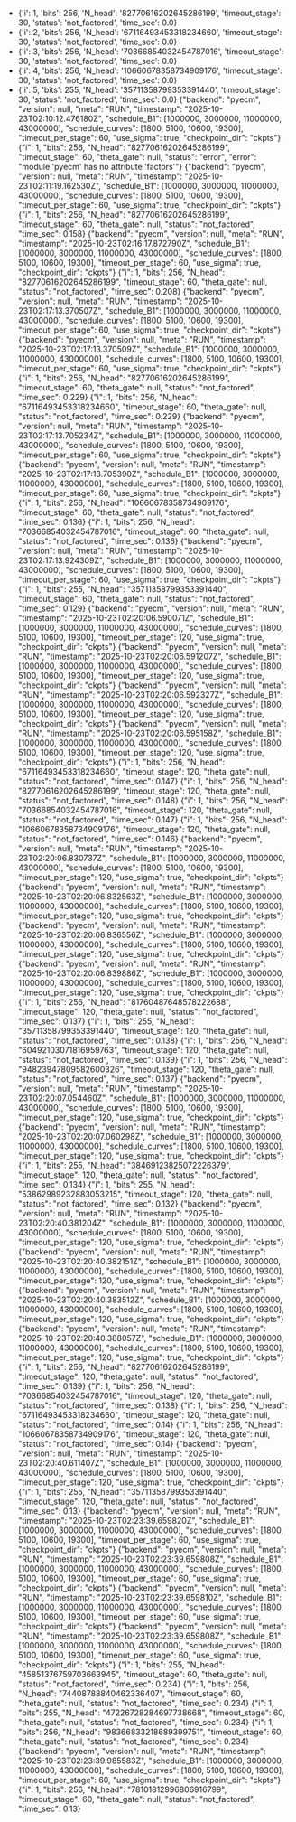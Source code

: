 - {'i': 1, 'bits': 256, 'N_head': '82770616202645286199', 'timeout_stage': 30, 'status': 'not_factored', 'time_sec': 0.0}
- {'i': 2, 'bits': 256, 'N_head': '67116493453318234660', 'timeout_stage': 30, 'status': 'not_factored', 'time_sec': 0.0}
- {'i': 3, 'bits': 256, 'N_head': '70366854032454787016', 'timeout_stage': 30, 'status': 'not_factored', 'time_sec': 0.0}
- {'i': 4, 'bits': 256, 'N_head': '10660678358734909176', 'timeout_stage': 30, 'status': 'not_factored', 'time_sec': 0.0}
- {'i': 5, 'bits': 255, 'N_head': '35711358799353391440', 'timeout_stage': 30, 'status': 'not_factored', 'time_sec': 0.0}
{"backend": "pyecm", "version": null, "meta": "RUN", "timestamp": "2025-10-23T02:10:12.476180Z", "schedule_B1": [1000000, 3000000, 11000000, 43000000], "schedule_curves": [1800, 5100, 10600, 19300], "timeout_per_stage": 60, "use_sigma": true, "checkpoint_dir": "ckpts"}
{"i": 1, "bits": 256, "N_head": "82770616202645286199", "timeout_stage": 60, "theta_gate": null, "status": "error", "error": "module 'pyecm' has no attribute 'factors'"}
{"backend": "pyecm", "version": null, "meta": "RUN", "timestamp": "2025-10-23T02:11:19.162530Z", "schedule_B1": [1000000, 3000000, 11000000, 43000000], "schedule_curves": [1800, 5100, 10600, 19300], "timeout_per_stage": 60, "use_sigma": true, "checkpoint_dir": "ckpts"}
{"i": 1, "bits": 256, "N_head": "82770616202645286199", "timeout_stage": 60, "theta_gate": null, "status": "not_factored", "time_sec": 0.158}
{"backend": "pyecm", "version": null, "meta": "RUN", "timestamp": "2025-10-23T02:16:17.872790Z", "schedule_B1": [1000000, 3000000, 11000000, 43000000], "schedule_curves": [1800, 5100, 10600, 19300], "timeout_per_stage": 60, "use_sigma": true, "checkpoint_dir": "ckpts"}
{"i": 1, "bits": 256, "N_head": "82770616202645286199", "timeout_stage": 60, "theta_gate": null, "status": "not_factored", "time_sec": 0.208}
{"backend": "pyecm", "version": null, "meta": "RUN", "timestamp": "2025-10-23T02:17:13.370507Z", "schedule_B1": [1000000, 3000000, 11000000, 43000000], "schedule_curves": [1800, 5100, 10600, 19300], "timeout_per_stage": 60, "use_sigma": true, "checkpoint_dir": "ckpts"}
{"backend": "pyecm", "version": null, "meta": "RUN", "timestamp": "2025-10-23T02:17:13.370509Z", "schedule_B1": [1000000, 3000000, 11000000, 43000000], "schedule_curves": [1800, 5100, 10600, 19300], "timeout_per_stage": 60, "use_sigma": true, "checkpoint_dir": "ckpts"}
{"i": 1, "bits": 256, "N_head": "82770616202645286199", "timeout_stage": 60, "theta_gate": null, "status": "not_factored", "time_sec": 0.229}
{"i": 1, "bits": 256, "N_head": "67116493453318234660", "timeout_stage": 60, "theta_gate": null, "status": "not_factored", "time_sec": 0.229}
{"backend": "pyecm", "version": null, "meta": "RUN", "timestamp": "2025-10-23T02:17:13.705234Z", "schedule_B1": [1000000, 3000000, 11000000, 43000000], "schedule_curves": [1800, 5100, 10600, 19300], "timeout_per_stage": 60, "use_sigma": true, "checkpoint_dir": "ckpts"}
{"backend": "pyecm", "version": null, "meta": "RUN", "timestamp": "2025-10-23T02:17:13.705390Z", "schedule_B1": [1000000, 3000000, 11000000, 43000000], "schedule_curves": [1800, 5100, 10600, 19300], "timeout_per_stage": 60, "use_sigma": true, "checkpoint_dir": "ckpts"}
{"i": 1, "bits": 256, "N_head": "10660678358734909176", "timeout_stage": 60, "theta_gate": null, "status": "not_factored", "time_sec": 0.136}
{"i": 1, "bits": 256, "N_head": "70366854032454787016", "timeout_stage": 60, "theta_gate": null, "status": "not_factored", "time_sec": 0.136}
{"backend": "pyecm", "version": null, "meta": "RUN", "timestamp": "2025-10-23T02:17:13.924309Z", "schedule_B1": [1000000, 3000000, 11000000, 43000000], "schedule_curves": [1800, 5100, 10600, 19300], "timeout_per_stage": 60, "use_sigma": true, "checkpoint_dir": "ckpts"}
{"i": 1, "bits": 255, "N_head": "35711358799353391440", "timeout_stage": 60, "theta_gate": null, "status": "not_factored", "time_sec": 0.129}
{"backend": "pyecm", "version": null, "meta": "RUN", "timestamp": "2025-10-23T02:20:06.590071Z", "schedule_B1": [1000000, 3000000, 11000000, 43000000], "schedule_curves": [1800, 5100, 10600, 19300], "timeout_per_stage": 120, "use_sigma": true, "checkpoint_dir": "ckpts"}
{"backend": "pyecm", "version": null, "meta": "RUN", "timestamp": "2025-10-23T02:20:06.591207Z", "schedule_B1": [1000000, 3000000, 11000000, 43000000], "schedule_curves": [1800, 5100, 10600, 19300], "timeout_per_stage": 120, "use_sigma": true, "checkpoint_dir": "ckpts"}
{"backend": "pyecm", "version": null, "meta": "RUN", "timestamp": "2025-10-23T02:20:06.592327Z", "schedule_B1": [1000000, 3000000, 11000000, 43000000], "schedule_curves": [1800, 5100, 10600, 19300], "timeout_per_stage": 120, "use_sigma": true, "checkpoint_dir": "ckpts"}
{"backend": "pyecm", "version": null, "meta": "RUN", "timestamp": "2025-10-23T02:20:06.595158Z", "schedule_B1": [1000000, 3000000, 11000000, 43000000], "schedule_curves": [1800, 5100, 10600, 19300], "timeout_per_stage": 120, "use_sigma": true, "checkpoint_dir": "ckpts"}
{"i": 1, "bits": 256, "N_head": "67116493453318234660", "timeout_stage": 120, "theta_gate": null, "status": "not_factored", "time_sec": 0.147}
{"i": 1, "bits": 256, "N_head": "82770616202645286199", "timeout_stage": 120, "theta_gate": null, "status": "not_factored", "time_sec": 0.148}
{"i": 1, "bits": 256, "N_head": "70366854032454787016", "timeout_stage": 120, "theta_gate": null, "status": "not_factored", "time_sec": 0.147}
{"i": 1, "bits": 256, "N_head": "10660678358734909176", "timeout_stage": 120, "theta_gate": null, "status": "not_factored", "time_sec": 0.146}
{"backend": "pyecm", "version": null, "meta": "RUN", "timestamp": "2025-10-23T02:20:06.830737Z", "schedule_B1": [1000000, 3000000, 11000000, 43000000], "schedule_curves": [1800, 5100, 10600, 19300], "timeout_per_stage": 120, "use_sigma": true, "checkpoint_dir": "ckpts"}
{"backend": "pyecm", "version": null, "meta": "RUN", "timestamp": "2025-10-23T02:20:06.832563Z", "schedule_B1": [1000000, 3000000, 11000000, 43000000], "schedule_curves": [1800, 5100, 10600, 19300], "timeout_per_stage": 120, "use_sigma": true, "checkpoint_dir": "ckpts"}
{"backend": "pyecm", "version": null, "meta": "RUN", "timestamp": "2025-10-23T02:20:06.836556Z", "schedule_B1": [1000000, 3000000, 11000000, 43000000], "schedule_curves": [1800, 5100, 10600, 19300], "timeout_per_stage": 120, "use_sigma": true, "checkpoint_dir": "ckpts"}
{"backend": "pyecm", "version": null, "meta": "RUN", "timestamp": "2025-10-23T02:20:06.839886Z", "schedule_B1": [1000000, 3000000, 11000000, 43000000], "schedule_curves": [1800, 5100, 10600, 19300], "timeout_per_stage": 120, "use_sigma": true, "checkpoint_dir": "ckpts"}
{"i": 1, "bits": 256, "N_head": "81760487648578222688", "timeout_stage": 120, "theta_gate": null, "status": "not_factored", "time_sec": 0.137}
{"i": 1, "bits": 255, "N_head": "35711358799353391440", "timeout_stage": 120, "theta_gate": null, "status": "not_factored", "time_sec": 0.138}
{"i": 1, "bits": 256, "N_head": "60492103071816959763", "timeout_stage": 120, "theta_gate": null, "status": "not_factored", "time_sec": 0.139}
{"i": 1, "bits": 256, "N_head": "94823947809582600326", "timeout_stage": 120, "theta_gate": null, "status": "not_factored", "time_sec": 0.137}
{"backend": "pyecm", "version": null, "meta": "RUN", "timestamp": "2025-10-23T02:20:07.054460Z", "schedule_B1": [1000000, 3000000, 11000000, 43000000], "schedule_curves": [1800, 5100, 10600, 19300], "timeout_per_stage": 120, "use_sigma": true, "checkpoint_dir": "ckpts"}
{"backend": "pyecm", "version": null, "meta": "RUN", "timestamp": "2025-10-23T02:20:07.060298Z", "schedule_B1": [1000000, 3000000, 11000000, 43000000], "schedule_curves": [1800, 5100, 10600, 19300], "timeout_per_stage": 120, "use_sigma": true, "checkpoint_dir": "ckpts"}
{"i": 1, "bits": 255, "N_head": "38469123825072226379", "timeout_stage": 120, "theta_gate": null, "status": "not_factored", "time_sec": 0.134}
{"i": 1, "bits": 255, "N_head": "53862989232883053215", "timeout_stage": 120, "theta_gate": null, "status": "not_factored", "time_sec": 0.132}
{"backend": "pyecm", "version": null, "meta": "RUN", "timestamp": "2025-10-23T02:20:40.381204Z", "schedule_B1": [1000000, 3000000, 11000000, 43000000], "schedule_curves": [1800, 5100, 10600, 19300], "timeout_per_stage": 120, "use_sigma": true, "checkpoint_dir": "ckpts"}
{"backend": "pyecm", "version": null, "meta": "RUN", "timestamp": "2025-10-23T02:20:40.382151Z", "schedule_B1": [1000000, 3000000, 11000000, 43000000], "schedule_curves": [1800, 5100, 10600, 19300], "timeout_per_stage": 120, "use_sigma": true, "checkpoint_dir": "ckpts"}
{"backend": "pyecm", "version": null, "meta": "RUN", "timestamp": "2025-10-23T02:20:40.383512Z", "schedule_B1": [1000000, 3000000, 11000000, 43000000], "schedule_curves": [1800, 5100, 10600, 19300], "timeout_per_stage": 120, "use_sigma": true, "checkpoint_dir": "ckpts"}
{"backend": "pyecm", "version": null, "meta": "RUN", "timestamp": "2025-10-23T02:20:40.388057Z", "schedule_B1": [1000000, 3000000, 11000000, 43000000], "schedule_curves": [1800, 5100, 10600, 19300], "timeout_per_stage": 120, "use_sigma": true, "checkpoint_dir": "ckpts"}
{"i": 1, "bits": 256, "N_head": "82770616202645286199", "timeout_stage": 120, "theta_gate": null, "status": "not_factored", "time_sec": 0.139}
{"i": 1, "bits": 256, "N_head": "70366854032454787016", "timeout_stage": 120, "theta_gate": null, "status": "not_factored", "time_sec": 0.138}
{"i": 1, "bits": 256, "N_head": "67116493453318234660", "timeout_stage": 120, "theta_gate": null, "status": "not_factored", "time_sec": 0.14}
{"i": 1, "bits": 256, "N_head": "10660678358734909176", "timeout_stage": 120, "theta_gate": null, "status": "not_factored", "time_sec": 0.14}
{"backend": "pyecm", "version": null, "meta": "RUN", "timestamp": "2025-10-23T02:20:40.611407Z", "schedule_B1": [1000000, 3000000, 11000000, 43000000], "schedule_curves": [1800, 5100, 10600, 19300], "timeout_per_stage": 120, "use_sigma": true, "checkpoint_dir": "ckpts"}
{"i": 1, "bits": 255, "N_head": "35711358799353391440", "timeout_stage": 120, "theta_gate": null, "status": "not_factored", "time_sec": 0.13}
{"backend": "pyecm", "version": null, "meta": "RUN", "timestamp": "2025-10-23T02:23:39.659820Z", "schedule_B1": [1000000, 3000000, 11000000, 43000000], "schedule_curves": [1800, 5100, 10600, 19300], "timeout_per_stage": 60, "use_sigma": true, "checkpoint_dir": "ckpts"}
{"backend": "pyecm", "version": null, "meta": "RUN", "timestamp": "2025-10-23T02:23:39.659808Z", "schedule_B1": [1000000, 3000000, 11000000, 43000000], "schedule_curves": [1800, 5100, 10600, 19300], "timeout_per_stage": 60, "use_sigma": true, "checkpoint_dir": "ckpts"}
{"backend": "pyecm", "version": null, "meta": "RUN", "timestamp": "2025-10-23T02:23:39.659810Z", "schedule_B1": [1000000, 3000000, 11000000, 43000000], "schedule_curves": [1800, 5100, 10600, 19300], "timeout_per_stage": 60, "use_sigma": true, "checkpoint_dir": "ckpts"}
{"backend": "pyecm", "version": null, "meta": "RUN", "timestamp": "2025-10-23T02:23:39.659808Z", "schedule_B1": [1000000, 3000000, 11000000, 43000000], "schedule_curves": [1800, 5100, 10600, 19300], "timeout_per_stage": 60, "use_sigma": true, "checkpoint_dir": "ckpts"}
{"i": 1, "bits": 255, "N_head": "45851376759703663945", "timeout_stage": 60, "theta_gate": null, "status": "not_factored", "time_sec": 0.234}
{"i": 1, "bits": 256, "N_head": "74408788840462336407", "timeout_stage": 60, "theta_gate": null, "status": "not_factored", "time_sec": 0.234}
{"i": 1, "bits": 255, "N_head": "47226728284697738668", "timeout_stage": 60, "theta_gate": null, "status": "not_factored", "time_sec": 0.234}
{"i": 1, "bits": 256, "N_head": "98366833218689399751", "timeout_stage": 60, "theta_gate": null, "status": "not_factored", "time_sec": 0.234}
{"backend": "pyecm", "version": null, "meta": "RUN", "timestamp": "2025-10-23T02:23:39.985583Z", "schedule_B1": [1000000, 3000000, 11000000, 43000000], "schedule_curves": [1800, 5100, 10600, 19300], "timeout_per_stage": 60, "use_sigma": true, "checkpoint_dir": "ckpts"}
{"i": 1, "bits": 256, "N_head": "78101812996806916799", "timeout_stage": 60, "theta_gate": null, "status": "not_factored", "time_sec": 0.13}
